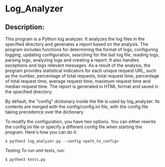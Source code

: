 # Log_Analyzer

## Description:

This program is a Python log analyzer. It analyzes the log files in the specified directory and generates a report based on the analysis. The program includes functions for determining the format of logs, configuring logging, updating configuration, searching for the last log file, reading logs, parsing logs, analyzing logs and creating a report. It also handles exceptions and logs relevant messages. As a result of the analysis, the program provides statistical indicators for each unique request URL, such as the number, percentage of total requests, total request time, percentage of total request time, average request time, maximum request time and median request time. The report is generated in HTML format and saved in the specified directory.

By default, the "config" dictionary inside the file is used by log_analyzer. Its contents are merged with the config/config.ini file, with the config file taking precedence over the dictionary.

To modify the configuration, you have two options. You can either rewrite the config.ini file or specify a different config file when starting the program. Here's how you can do it:

`$ python3 log_analyzer.py --config <path_to_config>`

Testing
To run unit tests, run:

`$ python3 tests.py`
